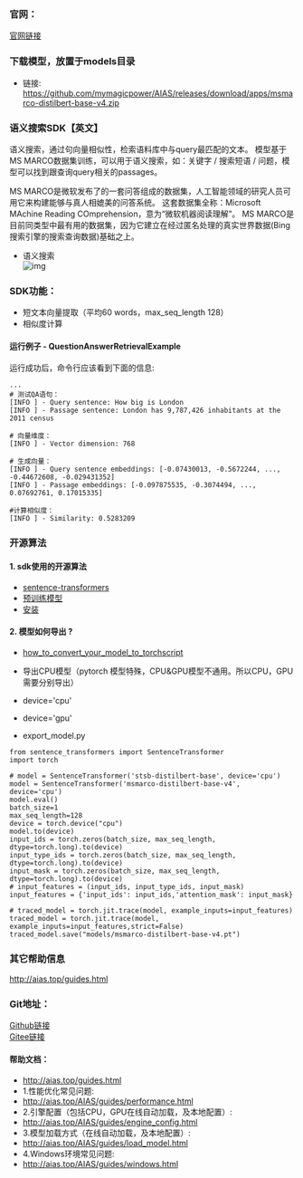 ### 官网：
[官网链接](http://www.aias.top/)

### 下载模型，放置于models目录
- 链接: https://github.com/mymagicpower/AIAS/releases/download/apps/msmarco-distilbert-base-v4.zip

### 语义搜索SDK【英文】
语义搜索，通过句向量相似性，检索语料库中与query最匹配的文本。
模型基于MS MARCO数据集训练，可以用于语义搜索，如：关键字 / 搜索短语 / 问题，模型可以找到跟查询query相关的passages。

MS MARCO是微软发布了的一套问答组成的数据集，人工智能领域的研究人员可用它来构建能够与真人相媲美的问答系统。
这套数据集全称：Microsoft MAchine Reading COmprehension，意为“微软机器阅读理解”。
MS MARCO是目前同类型中最有用的数据集，因为它建立在经过匿名处理的真实世界数据(Bing搜索引擎的搜索查询数据)基础之上。


- 语义搜索   
![img](https://aias-home.oss-cn-beijing.aliyuncs.com/AIAS/nlp_sdks/semantic_search.jpeg)


### SDK功能：
-  短文本向量提取（平均60 words，max_seq_length 128）
-  相似度计算

#### 运行例子 - QuestionAnswerRetrievalExample
运行成功后，命令行应该看到下面的信息:
```text
...
# 测试QA语句：
[INFO ] - Query sentence: How big is London
[INFO ] - Passage sentence: London has 9,787,426 inhabitants at the 2011 census

# 向量维度：
[INFO ] - Vector dimension: 768

# 生成向量：
[INFO ] - Query sentence embeddings: [-0.07430013, -0.5672244, ..., -0.44672608, -0.029431352]
[INFO ] - Passage embeddings: [-0.097875535, -0.3074494, ..., 0.07692761, 0.17015335]

#计算相似度：
[INFO ] - Similarity: 0.5283209
```

### 开源算法
#### 1. sdk使用的开源算法
- [sentence-transformers](https://github.com/UKPLab/sentence-transformers)
- [预训练模型](https://www.sbert.net/docs/pretrained_models.html)
- [安装](https://www.sbert.net/docs/installation.html)


#### 2. 模型如何导出 ?
- [how_to_convert_your_model_to_torchscript](http://docs.djl.ai/docs/pytorch/how_to_convert_your_model_to_torchscript.html)

- 导出CPU模型（pytorch 模型特殊，CPU&GPU模型不通用。所以CPU，GPU需要分别导出）
- device='cpu'
- device='gpu'
- export_model.py
```text
from sentence_transformers import SentenceTransformer
import torch

# model = SentenceTransformer('stsb-distilbert-base', device='cpu')
model = SentenceTransformer('msmarco-distilbert-base-v4', device='cpu')
model.eval()
batch_size=1
max_seq_length=128
device = torch.device("cpu")
model.to(device)
input_ids = torch.zeros(batch_size, max_seq_length, dtype=torch.long).to(device)
input_type_ids = torch.zeros(batch_size, max_seq_length, dtype=torch.long).to(device)
input_mask = torch.zeros(batch_size, max_seq_length, dtype=torch.long).to(device)
# input_features = (input_ids, input_type_ids, input_mask)
input_features = {'input_ids': input_ids,'attention_mask': input_mask}

# traced_model = torch.jit.trace(model, example_inputs=input_features)
traced_model = torch.jit.trace(model, example_inputs=input_features,strict=False)
traced_model.save("models/msmarco-distilbert-base-v4.pt")
```

### 其它帮助信息
http://aias.top/guides.html


### Git地址：   
[Github链接](https://github.com/mymagicpower/AIAS)    
[Gitee链接](https://gitee.com/mymagicpower/AIAS)   


#### 帮助文档：
- http://aias.top/guides.html
- 1.性能优化常见问题:
- http://aias.top/AIAS/guides/performance.html
- 2.引擎配置（包括CPU，GPU在线自动加载，及本地配置）:
- http://aias.top/AIAS/guides/engine_config.html
- 3.模型加载方式（在线自动加载，及本地配置）:
- http://aias.top/AIAS/guides/load_model.html
- 4.Windows环境常见问题:
- http://aias.top/AIAS/guides/windows.html